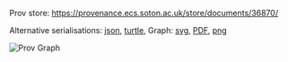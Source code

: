 
Prov store: https://provenance.ecs.soton.ac.uk/store/documents/36870/
	
Alternative serialisations: [json](https://provenance.ecs.soton.ac.uk/store/documents/36870.json), [turtle](https://provenance.ecs.soton.ac.uk/store/documents/36870.ttl), 
Graph: [svg](https://provenance.ecs.soton.ac.uk/store/documents/36870.svg), [PDF](https://provenance.ecs.soton.ac.uk/store/documents/36870.pdf), [png](https://provenance.ecs.soton.ac.uk/store/documents/36870.png)

![Prov Graph](https://provenance.ecs.soton.ac.uk/store/documents/36870.png)

		